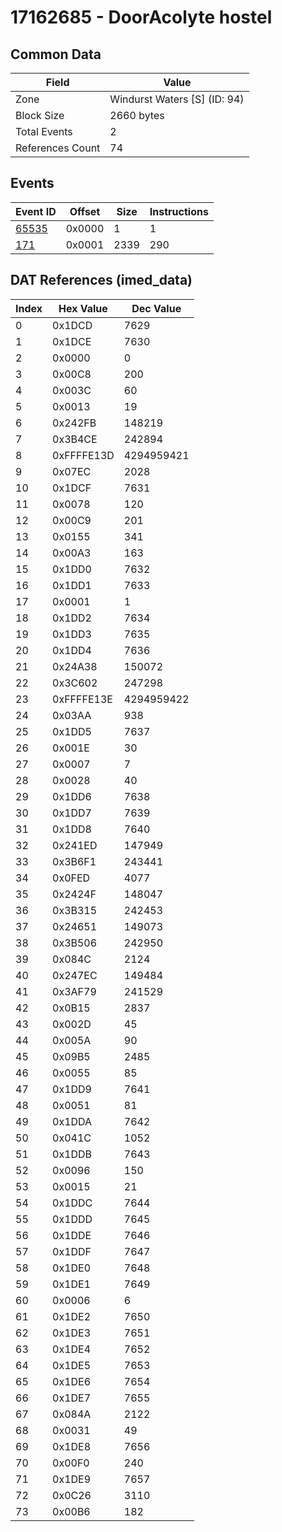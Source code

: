 # 17162685 - DoorAcolyte hostel

## Common Data

| Field            | Value                        |
|------------------|------------------------------|
| Zone             | Windurst Waters [S] (ID: 94) |
| Block Size       | 2660 bytes                   |
| Total Events     | 2                            |
| References Count | 74                           |

## Events

| Event ID            | Offset   |   Size |   Instructions |
|---------------------|----------|--------|----------------|
| [65535](./65535.md) | 0x0000   |      1 |              1 |
| [171](./171.md)     | 0x0001   |   2339 |            290 |

## DAT References (imed_data)

|   Index | Hex Value   |   Dec Value |
|---------|-------------|-------------|
|       0 | 0x1DCD      |        7629 |
|       1 | 0x1DCE      |        7630 |
|       2 | 0x0000      |           0 |
|       3 | 0x00C8      |         200 |
|       4 | 0x003C      |          60 |
|       5 | 0x0013      |          19 |
|       6 | 0x242FB     |      148219 |
|       7 | 0x3B4CE     |      242894 |
|       8 | 0xFFFFE13D  |  4294959421 |
|       9 | 0x07EC      |        2028 |
|      10 | 0x1DCF      |        7631 |
|      11 | 0x0078      |         120 |
|      12 | 0x00C9      |         201 |
|      13 | 0x0155      |         341 |
|      14 | 0x00A3      |         163 |
|      15 | 0x1DD0      |        7632 |
|      16 | 0x1DD1      |        7633 |
|      17 | 0x0001      |           1 |
|      18 | 0x1DD2      |        7634 |
|      19 | 0x1DD3      |        7635 |
|      20 | 0x1DD4      |        7636 |
|      21 | 0x24A38     |      150072 |
|      22 | 0x3C602     |      247298 |
|      23 | 0xFFFFE13E  |  4294959422 |
|      24 | 0x03AA      |         938 |
|      25 | 0x1DD5      |        7637 |
|      26 | 0x001E      |          30 |
|      27 | 0x0007      |           7 |
|      28 | 0x0028      |          40 |
|      29 | 0x1DD6      |        7638 |
|      30 | 0x1DD7      |        7639 |
|      31 | 0x1DD8      |        7640 |
|      32 | 0x241ED     |      147949 |
|      33 | 0x3B6F1     |      243441 |
|      34 | 0x0FED      |        4077 |
|      35 | 0x2424F     |      148047 |
|      36 | 0x3B315     |      242453 |
|      37 | 0x24651     |      149073 |
|      38 | 0x3B506     |      242950 |
|      39 | 0x084C      |        2124 |
|      40 | 0x247EC     |      149484 |
|      41 | 0x3AF79     |      241529 |
|      42 | 0x0B15      |        2837 |
|      43 | 0x002D      |          45 |
|      44 | 0x005A      |          90 |
|      45 | 0x09B5      |        2485 |
|      46 | 0x0055      |          85 |
|      47 | 0x1DD9      |        7641 |
|      48 | 0x0051      |          81 |
|      49 | 0x1DDA      |        7642 |
|      50 | 0x041C      |        1052 |
|      51 | 0x1DDB      |        7643 |
|      52 | 0x0096      |         150 |
|      53 | 0x0015      |          21 |
|      54 | 0x1DDC      |        7644 |
|      55 | 0x1DDD      |        7645 |
|      56 | 0x1DDE      |        7646 |
|      57 | 0x1DDF      |        7647 |
|      58 | 0x1DE0      |        7648 |
|      59 | 0x1DE1      |        7649 |
|      60 | 0x0006      |           6 |
|      61 | 0x1DE2      |        7650 |
|      62 | 0x1DE3      |        7651 |
|      63 | 0x1DE4      |        7652 |
|      64 | 0x1DE5      |        7653 |
|      65 | 0x1DE6      |        7654 |
|      66 | 0x1DE7      |        7655 |
|      67 | 0x084A      |        2122 |
|      68 | 0x0031      |          49 |
|      69 | 0x1DE8      |        7656 |
|      70 | 0x00F0      |         240 |
|      71 | 0x1DE9      |        7657 |
|      72 | 0x0C26      |        3110 |
|      73 | 0x00B6      |         182 |
